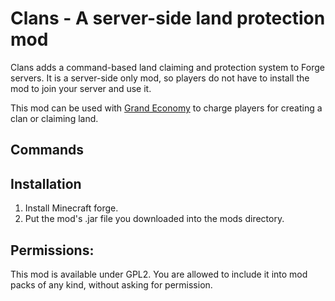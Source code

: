 # Clans - A server-side land protection mod

Clans adds a command-based land claiming and protection system to Forge servers. It is a server-side only mod, so players do not have to install the mod to join your server and use it.

This mod can be used with [Grand Economy](https://minecraft.curseforge.com/projects/grand-economy) to charge players for creating a clan or claiming land.

## Commands


## Installation
1. Install Minecraft forge.
2. Put the mod's .jar file you downloaded into the mods directory.

## Permissions:
This mod is available under GPL2.
You are allowed to include it into mod packs of any kind, without asking for permission.

